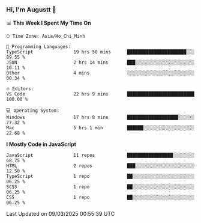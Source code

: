 ### Hi, I'm Augustt 👋

<!--START_SECTION:waka-->
📊 **This Week I Spent My Time On** 

```text
🕑︎ Time Zone: Asia/Ho_Chi_Minh

💬 Programming Languages: 
TypeScript               19 hrs 50 mins      ██████████████████████░░░   89.55 % 
JSON                     2 hrs 14 mins       ███░░░░░░░░░░░░░░░░░░░░░░   10.11 % 
Other                    4 mins              ░░░░░░░░░░░░░░░░░░░░░░░░░   00.34 % 

🔥 Editors: 
VS Code                  22 hrs 9 mins       █████████████████████████   100.00 % 

💻 Operating System: 
Windows                  17 hrs 8 mins       ███████████████████░░░░░░   77.32 % 
Mac                      5 hrs 1 min         ██████░░░░░░░░░░░░░░░░░░░   22.68 % 
```

**I Mostly Code in JavaScript** 

```text
JavaScript               11 repos            █████████████████░░░░░░░░   68.75 % 
HTML                     2 repos             ███░░░░░░░░░░░░░░░░░░░░░░   12.50 % 
TypeScript               1 repo              ██░░░░░░░░░░░░░░░░░░░░░░░   06.25 % 
SCSS                     1 repo              ██░░░░░░░░░░░░░░░░░░░░░░░   06.25 % 
CSS                      1 repo              ██░░░░░░░░░░░░░░░░░░░░░░░   06.25 % 
```




 Last Updated on 09/03/2025 00:55:39 UTC
<!--END_SECTION:waka-->

